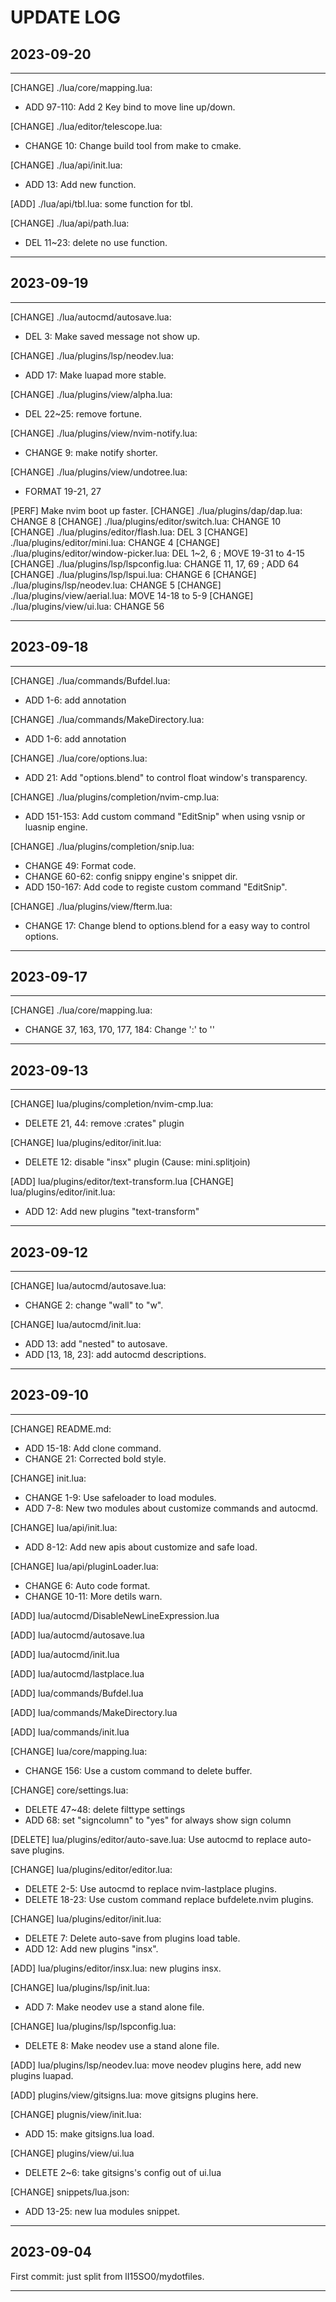 # UPDATE LOG

## 2023-09-20

---

[CHANGE] ./lua/core/mapping.lua:
- ADD 97-110: Add 2 Key bind to move line up/down.

[CHANGE] ./lua/editor/telescope.lua:
- CHANGE 10: Change build tool from make to cmake.

[CHANGE] ./lua/api/init.lua:
- ADD 13: Add new function.

[ADD] ./lua/api/tbl.lua: some function for tbl.

[CHANGE] ./lua/api/path.lua:
- DEL 11~23: delete no use function.

---

## 2023-09-19

---

[CHANGE] ./lua/autocmd/autosave.lua:
- DEL 3: Make saved message not show up.

[CHANGE] ./lua/plugins/lsp/neodev.lua: 
- ADD 17: Make luapad more stable.

[CHANGE] ./lua/plugins/view/alpha.lua:
- DEL 22~25: remove fortune. 


[CHANGE] ./lua/plugins/view/nvim-notify.lua:
- CHANGE 9: make notify shorter.

[CHANGE] ./lua/plugins/view/undotree.lua:
- FORMAT 19-21, 27

[PERF] Make nvim boot up faster.
    [CHANGE] ./lua/plugins/dap/dap.lua: CHANGE 8
    [CHANGE] ./lua/plugins/editor/switch.lua: CHANGE 10
    [CHANGE] ./lua/plugins/editor/flash.lua: DEL 3
    [CHANGE] ./lua/plugins/editor/mini.lua: CHANGE 4
    [CHANGE] ./lua/plugins/editor/window-picker.lua: DEL 1~2, 6 ; MOVE 19-31 to 4-15
    [CHANGE] ./lua/plugins/lsp/lspconfig.lua: CHANGE 11, 17, 69 ; ADD 64
    [CHANGE] ./lua/plugins/lsp/lspui.lua: CHANGE 6
    [CHANGE] ./lua/plugins/lsp/neodev.lua: CHANGE 5
    [CHANGE] ./lua/plugins/view/aerial.lua: MOVE 14-18 to 5-9
    [CHANGE] ./lua/plugins/view/ui.lua: CHANGE 56

---

## 2023-09-18

---

[CHANGE] ./lua/commands/Bufdel.lua:
- ADD 1-6: add annotation

[CHANGE] ./lua/commands/MakeDirectory.lua:
- ADD 1-6: add annotation

[CHANGE] ./lua/core/options.lua:
- ADD 21: Add "options.blend" to control float window's transparency.

[CHANGE] ./lua/plugins/completion/nvim-cmp.lua:
- ADD 151-153: Add custom command "EditSnip" when using vsnip or luasnip engine.

[CHANGE] ./lua/plugins/completion/snip.lua:
- CHANGE 49: Format code.
- CHANGE 60-62: config snippy engine's snippet dir.
- ADD 150-167: Add code to registe custom command "EditSnip".

[CHANGE] ./lua/plugins/view/fterm.lua:
- CHANGE 17: Change blend to options.blend for a easy way to control options.

---

## 2023-09-17

---

[CHANGE] ./lua/core/mapping.lua:
- CHANGE 37, 163, 170, 177, 184: Change ':' to '<cmd>'

---

## 2023-09-13

---

[CHANGE] lua/plugins/completion/nvim-cmp.lua:
- DELETE 21, 44: remove :crates" plugin

[CHANGE] lua/plugins/editor/init.lua:
- DELETE 12: disable "insx" plugin (Cause: mini.splitjoin)

[ADD] lua/plugins/editor/text-transform.lua
[CHANGE] lua/plugins/editor/init.lua:
- ADD 12: Add new plugins "text-transform"

---

## 2023-09-12

---

[CHANGE] lua/autocmd/autosave.lua:
- CHANGE 2: change "wall" to "w". 

[CHANGE] lua/autocmd/init.lua:
- ADD 13: add "nested" to autosave.
- ADD [13, 18, 23]: add autocmd descriptions.

---

## 2023-09-10

---

[CHANGE] README.md:
- ADD 15-18: Add clone command.
- CHANGE 21: Corrected bold style.

[CHANGE] init.lua:
- CHANGE 1-9: Use safeloader to load modules.
- ADD 7-8: New two modules about customize commands and autocmd.

[CHANGE] lua/api/init.lua:
- ADD 8-12: Add new apis about customize and safe load.

[CHANGE] lua/api/pluginLoader.lua:
- CHANGE 6: Auto code format.
- CHANGE 10-11: More detils warn.

[ADD] lua/autocmd/DisableNewLineExpression.lua

[ADD] lua/autocmd/autosave.lua

[ADD] lua/autocmd/init.lua

[ADD] lua/autocmd/lastplace.lua

[ADD] lua/commands/Bufdel.lua

[ADD] lua/commands/MakeDirectory.lua

[ADD] lua/commands/init.lua

[CHANGE] lua/core/mapping.lua:
- CHANGE 156: Use a custom command to delete buffer.

[CHANGE] core/settings.lua:
- DELETE 47~48: delete filttype settings
- ADD 68: set "signcolumn" to "yes" for always show sign column

[DELETE] lua/plugins/editor/auto-save.lua: Use autocmd to replace auto-save plugins.

[CHANGE] lua/plugins/editor/editor.lua:
- DELETE 2-5: Use autocmd to replace nvim-lastplace plugins.
- DELETE 18-23: Use custom command replace bufdelete.nvim plugins.

[CHANGE] lua/plugins/editor/init.lua:
- DELETE 7: Delete auto-save from plugins load table.
- ADD 12: Add new plugins "insx".

[ADD] lua/plugins/editor/insx.lua: new plugins insx.

[CHANGE] lua/plugins/lsp/init.lua:
- ADD 7: Make neodev use a stand alone file.

[CHANGE] lua/plugins/lsp/lspconfig.lua:
- DELETE 8: Make neodev use a stand alone file.

[ADD] lua/plugins/lsp/neodev.lua: move neodev plugins here, add new plugins luapad.

[ADD] plugins/view/gitsigns.lua: move gitsigns plugins here.

[CHANGE] plugnis/view/init.lua:
- ADD 15: make gitsigns.lua load.

[CHANGE] plugins/view/ui.lua
- DELETE 2~6: take gitsigns's config out of ui.lua

[CHANGE] snippets/lua.json:
- ADD 13-25: new lua modules snippet.

---

## 2023-09-04

First commit: just split from lI15SO0/mydotfiles.

---

